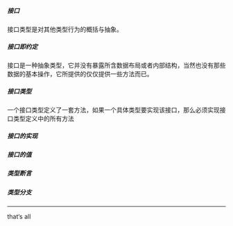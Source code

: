 ##### 接口

接口类型是对其他类型行为的概括与抽象。

##### 接口即约定

接口是一种抽象类型，它并没有暴露所含数据布局或者内部结构，当然也没有那些数据的基本操作，它所提供的仅仅提供一些方法而已。

##### 接口类型

一个接口类型定义了一套方法，如果一个具体类型要实现该接口，那么必须实现接口类型定义中的所有方法

##### 接口的实现



##### 接口的值



##### 类型断言



##### 类型分支





---

that‘s all